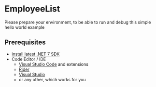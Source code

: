 # EmployeeList
Please prepare your environment, to be able to run and debug this simple hello world example

## Prerequisites
- [install latest .NET 7 SDK](https://dotnet.microsoft.com/en-us/download/dotnet/7.0) 
- Code Editor / IDE
  - [Visual Studio Code](https://code.visualstudio.com/) and extensions
  - [Rider](https://www.jetbrains.com/rider/)
  - [Visual Studio](https://visualstudio.microsoft.com/)
  - or any other, which works for you